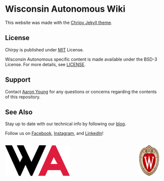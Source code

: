 # Wisconsin Autonomous Wiki

This website was made with the [Chripy Jekyll theme](https://github.com/cotes2020/jekyll-theme-chirpy).

## License

Chirpy is published under [MIT](https://github.com/cotes2020/jekyll-theme-chirpy/blob/master/LICENSE) License.

Wisconsin Autonomous specific content is made available under the BSD-3 License. For more details, see [LICENSE](https://github.com/WisconsinAutonomous/WisconsinAutonomous.github.io/blob/develop/LICENSE).

## Support

Contact [Aaron Young](mailto:aryoung5@wisc.edu) for any questions or concerns regarding the contents of this repository.

## See Also

Stay up to date with our technical info by following our [blog](https://wa.wisc.edu/blog).

Follow us on [Facebook](https://www.facebook.com/wisconsinautonomous/), [Instagram](https://www.instagram.com/wisconsinautonomous/), and [LinkedIn](https://www.linkedin.com/company/wisconsin-autonomous/about/)!

<br>

<div>
	<img src="https://github.com/WisconsinAutonomous/wa-resources/blob/master/Images/WA.png?raw=true" alt="Wisconsin Autonomous Logo" class="readme-img" height="100px">  
	<img src="https://github.com/WisconsinAutonomous/wa-resources/blob/master/Images/UWCrest.png?raw=true" alt="University of Wisconsin - Madison Crest" class="readme-img" height="100px" align="right">
</div>
